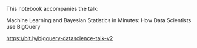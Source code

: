 This notebook accompanies the talk:

Machine Learning and Bayesian Statistics in Minutes: How Data Scientists use BigQuery

https://bit.ly/bigquery-datascience-talk-v2
